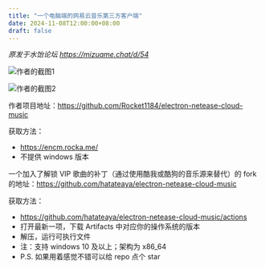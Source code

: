 ```yaml
---
title: "一个电脑端的网易云音乐第三方客户端"
date: 2024-11-08T12:00:00+08:00
draft: false
---
```


*原发于水饴论坛 <https://mizuame.chat/d/54>*

![作者的截图1](https://user-images.githubusercontent.com/13914967/52467317-0f2f8b00-2bc0-11e9-9c01-39a471e97803.png)

![作者的截图2](https://user-images.githubusercontent.com/13914967/52467459-967cfe80-2bc0-11e9-8ab2-a44cee5d163a.png)

作者项目地址：<https://github.com/Rocket1184/electron-netease-cloud-music>

获取方法：
- <https://encm.rocka.me/>
- 不提供 windows 版本

一个加入了解锁 VIP 歌曲的补丁（通过使用酷我或酷狗的音乐源来替代）的 fork 的地址：<https://github.com/hatateaya/electron-netease-cloud-music>

获取方法：
 - <https://github.com/hatateaya/electron-netease-cloud-music/actions>
 - 打开最新一项，下载 Artifacts 中对应你的操作系统的版本
 - 解压，运行可执行文件
 - 注：支持 windows 10 及以上；架构为 x86_64
 - P.S. 如果用着感觉不错可以给 repo 点个 star
